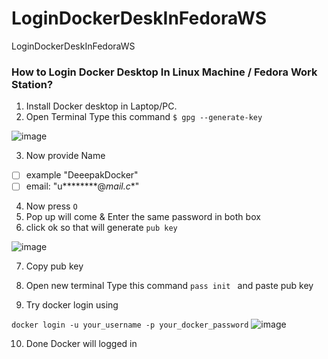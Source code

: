 # LoginDockerDeskInFedoraWS
LoginDockerDeskInFedoraWS

### How to Login Docker Desktop In Linux Machine / Fedora Work Station?

1.  Install Docker desktop in Laptop/PC.
2.  Open Terminal
Type this command
`$ gpg --generate-key`

![image](https://github.com/user-attachments/assets/72a8f8d3-147d-461e-baa7-99c318abca56)

3. Now provide Name

- [ ] example "DeeepakDocker"
- [ ] email: "u********@*mail.c**"

4. Now press `O`
5. Pop up will come & Enter the same password in both box 
6. click ok so that will generate `pub key`

![image](https://github.com/user-attachments/assets/748c346a-a302-45f7-9147-4fe724c6051a)

7. Copy pub key
8. Open new terminal 
Type this command
`pass init ` and paste pub key

9. Try docker login using

`docker login -u your_username -p your_docker_password`
![image](https://github.com/user-attachments/assets/c5231b4a-8de9-4055-9e86-9415f65ad375)

10. Done Docker will logged in




